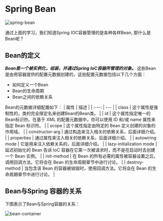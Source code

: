 # Spring Bean

![spring-bean](https://tva1.sinaimg.cn/large/e6c9d24egy1h0gh9v22kuj20xc0m8dht.jpg)

通过上面的学习，我们知道Spring IOC容器管理的是各种各样Bean, 那什么是Bean呢？

## Bean的定义

***Bean是一个被实例化，组装，并通过Spring IoC容器所管理的对象。*** 这些Bean是由用容器提供的配置元数据创建的，这些配置元数据包括以下几个方面：

* 如何定义一个Bean
* Bean的生命周期
* Bean之间的依赖关系

Bean的元数据详细配置如下：
| 属性 | 描述 |
| :---: | --- | 
| class	| 这个属性是强制性的，类的完全限定名来创建Bean的Bean类。 |
| id	| 这个属性指定唯一的Bean标识符。在基于 XML 的配置元数据中，你可以使用 ID 和/或 name 属性来指定 Bean 标识符。 |
| scope	| 这个属性指定由特定的 Bean 定义创建的对象的作用域。 |
| constructor-arg	| 通过构造来注入相关的依赖关系，后面详细介绍。 |
| properties	| 通过属性来注入相关的依赖关系，后面详细介绍。 |
| autowiring mode	| 它是用来注入依赖关系的，后面详细介绍。 |
| lazy-initialization mode | 延迟初始化的 Bean 告诉 IoC 容器在它第一次被请求时，而不是在启动时去创建一个 Bean 实例。 |
| init-method	| 在 Bean 的所有必需的属性被容器设置之后，调用回调方法。它将会在 Bean 的生命周期章节中进行讨论。 |
| destroy-method	| 当包含该 Bean 的容器被销毁时，使用回调方法。它将会在 Bean 的生命周期章节中进行讨论。 |

## Bean与Spring 容器的关系

下图表示了Bean与Spring容器的关系：

![bean-container](https://tva1.sinaimg.cn/large/e6c9d24egy1h0gi61hmn7j20sh0g0dh3.jpg)

